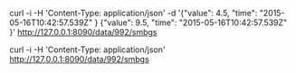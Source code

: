 curl -i -H 'Content-Type: application/json' -d '{"value": 4.5, "time": "2015-05-16T10:42:57.539Z" } {"value": 9.5, "time": "2015-05-16T10:42:57.539Z" }' http://127.0.0.1:8090/data/992/smbgs

curl -i -H 'Content-Type: application/json' http://127.0.0.1:8090/data/992/smbgs

